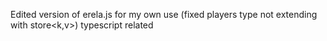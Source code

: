 Edited version of erela.js for my own use (fixed players type not extending with store<k,v>) typescript related